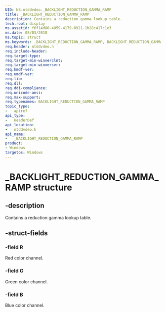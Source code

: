 ```yaml
---
UID: NS:ntddvdeo._BACKLIGHT_REDUCTION_GAMMA_RAMP
title: _BACKLIGHT_REDUCTION_GAMMA_RAMP
description: Contains a reduction gamma lookup table.
tech.root: display
ms.assetid: f6f14d80-4859-4179-8921-1b28c417c1e3
ms.date: 08/03/2018
ms.topic: struct
ms.keywords: _BACKLIGHT_REDUCTION_GAMMA_RAMP, BACKLIGHT_REDUCTION_GAMMA_RAMP,
req.header: ntddvdeo.h
req.include-header:
req.target-type:
req.target-min-winverclnt:
req.target-min-winversvr:
req.kmdf-ver:
req.umdf-ver:
req.lib:
req.dll:
req.ddi-compliance:
req.unicode-ansi:
req.max-support:
req.typenames: BACKLIGHT_REDUCTION_GAMMA_RAMP
topic_type:
-	apiref
api_type:
-	HeaderDef
api_location:
-	ntddvdeo.h
api_name:
-	_BACKLIGHT_REDUCTION_GAMMA_RAMP
product: 
- Windows
targetos: Windows
---
```


# _BACKLIGHT_REDUCTION_GAMMA_RAMP structure

## -description

Contains a reduction gamma lookup table.

## -struct-fields

### -field R

Red color channel.

### -field G

Green color channel.

### -field B

Blue color channel.

